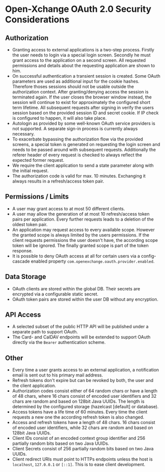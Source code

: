 Open-Xchange OAuth 2.0 Security Considerations
==============================================

Authorization
-------------

  * Granting access to external applications is a two-step process. Firstly the user needs to login via a special login screen. Secondly he must grant access to the application on a second screen. All requested permissions and details about the requesting application are shown to him.
  * On successful authentication a transient session is created. Some OAuth parameters are used as additional input for the cookie hashes. Therefore thoses sessions should not be usable outside the authorization context. After granting/denying access the session is terminated again. If the user closes the browser window instead, the session will continue to exist for approximately the configured short term lifetime. All subsequent requests after signing in verify the users session based on the provided session ID and secret cookie. If IP check is configured to happen, it will also take place.
  * Autologin as provided by some well-known OAuth service providers is not supported. A separate sign-in process is currently always necessary.
  * To exacerbate bypassing the authorization flow via the provided screens, a special token is generated on requesting the login screen and needs to be passed around with subsequent requests. Additionally the referer header of every request is checked to always reflect the expected former request.
  * We require the client application to send a state parameter along with the initial request.
  * The authorization code is valid for max. 10 minutes. Exchanging it always results in a refresh/access token pair.


Permissions / Limits
--------------------

  * A user may grant access to at most 50 different clients.
  * A user may allow the generation of at most 10 refresh/access token pairs per application. Every further requests leads to a deletion of the oldest token pair.
  * An application may request access to every available scope. However the granted scope is always limited by the users permissions. If the client requests permissions the user doesn't have, the according scope token will be ignored. The finally granted scope is part of the token response.
  * It is possible to deny OAuth access at all for certain users via a config-cascade enabled property `com.openexchange.oauth.provider.enabled`.


Data Storage
------------

  * OAuth clients are stored within the global DB. Their secrets are encrypted via a configurable static secret.
  * OAuth token pairs are stored within the user DB without any encryption.


API Access
----------

  * A selected subset of the public HTTP API will be published under a separate path to support OAuth.
  * The Card- and CalDAV endpoints will be extended to support OAuth directly via the `Bearer` authentication scheme.
  

Other
-----

  * Every time a user grants access to an external application, a notification email is sent out to his primary mail address.
  * Refresh tokens don't expire but can be revoked by both, the user and the client application.
  * Authorization codes consist either of 64 random chars or have a length of 48 chars, where 16 chars consist of encoded user identifiers and 32 chars are random and based on 128bit Java UUIDs. The length is determined by the configured storage (hazelcast [default] or database).
  * Access tokens have a life time of 60 minutes. Every time the client requests a new one the according refresh token is also changed.
  * Access and refresh tokens have a length of 48 chars. 16 chars consist of encoded user identifiers, while 32 chars are random and based on 128bit Java UUIDs.
  * Client IDs consist of an encoded context group identifier and 256 partially random bits based on two Java UUIDs.
  * Client Secrets consist of 256 partially random bits based on two Java UUIDs.
  * Client redirect URIs must point to HTTPs endpoints unless the host is `localhost`, `127.0.0.1` or `[::1]`. This is to ease client development.